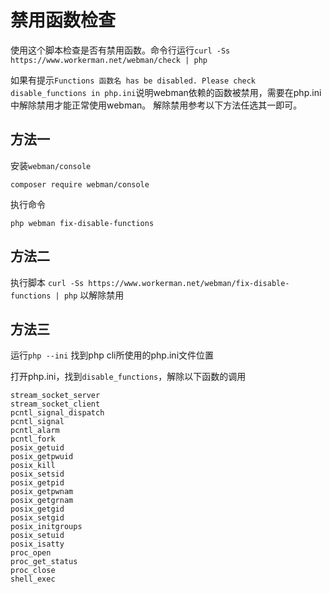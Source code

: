 # 禁用函数检查

使用这个脚本检查是否有禁用函数。命令行运行```curl -Ss https://www.workerman.net/webman/check | php```

如果有提示```Functions 函数名 has be disabled. Please check disable_functions in php.ini```说明webman依赖的函数被禁用，需要在php.ini中解除禁用才能正常使用webman。
解除禁用参考以下方法任选其一即可。

## 方法一
安装`webman/console` 
```
composer require webman/console
```

执行命令
```
php webman fix-disable-functions
```

## 方法二

执行脚本 `curl -Ss https://www.workerman.net/webman/fix-disable-functions | php` 以解除禁用

## 方法三

运行`php --ini` 找到php cli所使用的php.ini文件位置

打开php.ini，找到`disable_functions`，解除以下函数的调用
```
stream_socket_server
stream_socket_client
pcntl_signal_dispatch
pcntl_signal
pcntl_alarm
pcntl_fork
posix_getuid
posix_getpwuid
posix_kill
posix_setsid
posix_getpid
posix_getpwnam
posix_getgrnam
posix_getgid
posix_setgid
posix_initgroups
posix_setuid
posix_isatty
proc_open
proc_get_status
proc_close
shell_exec
```


